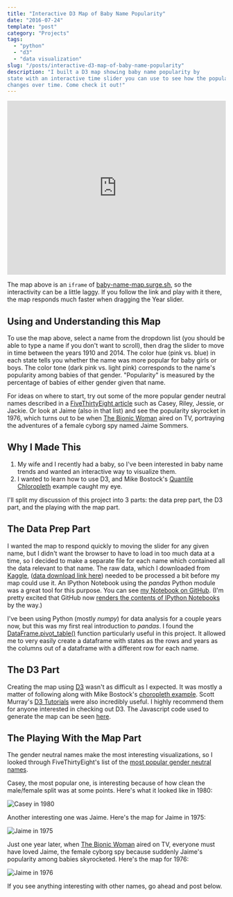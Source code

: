 ```yaml
---
title: "Interactive D3 Map of Baby Name Popularity"
date: "2016-07-24"
template: "post"
category: "Projects"
tags:
  - "python"
  - "d3"
  - "data visualization"
slug: "/posts/interactive-d3-map-of-baby-name-popularity"
description: "I built a D3 map showing baby name popularity by
state with an interactive time slider you can use to see how the popularity
changes over time. Come check it out!"
---
```


<div>
<iframe width="100%" height="400px" style="border:0px;" src="https://baby-name-map.surge.sh"></iframe>
</div>

The map above is an `iframe` of
[baby-name-map.surge.sh](https://baby-name-map.surge.sh), so the interactivity
can be a little laggy. If you follow the link and play with it there, the map
responds much faster when dragging the Year slider.

## Using and Understanding this Map

To use the map above, select a name from the dropdown list (you should be
able to type a name if you don't want to scroll), then drag the slider to
move in time between the years 1910 and 2014. The color hue (pink vs. blue)
in each state tells you whether the name was more popular for baby girls or
boys. The color tone (dark pink vs. light pink) corresponds to the name's
popularity among babies of that gender. "Popularity" is measured by the
percentage of babies of either gender given that name.

For ideas on where to start, try out some of the more popular gender neutral
names described in a [FiveThirtyEight
article](http://fivethirtyeight.com/features/there-are-922-unisex-names-in-america-is-yours-one-of-them/)
such as Casey, Riley, Jessie, or Jackie. Or look at Jaime (also in that list)
and see the popularity skyrocket in 1976, which turns out to be when [The
Bionic Woman](http://www.imdb.com/title/tt0073965/) aired on TV, portraying
the adventures of a female cyborg spy named Jaime Sommers.

## Why I Made This

1. My wife and I recently had a baby, so I've been interested in baby name trends and wanted an interactive way to visualize them.
2. I wanted to learn how to use D3, and Mike Bostock's [Quantile Chloropleth](https://bl.ocks.org/mbostock/8ca036b3505121279daf) example caught my eye.

I'll split my discussion of this project into 3 parts: the data prep part, the D3 part, and the playing with the map part.

## The Data Prep Part

I wanted the map to respond quickly to moving the slider for any given name,
but I didn't want the browser to have to load in too much data at a time, so
I decided to make a separate file for each name which contained all the data
relevant to that name. The raw data, which I downloaded from
[Kaggle](https://www.kaggle.com/kaggle/us-baby-names), ([data download link
here](https://www.kaggle.com/kaggle/us-baby-names/downloads/us-baby-names-release-2015-12-18-00-53-48.zip))
needed to be processed a bit before my map could use it. An IPython Notebook
using the *pandas* Python module was a great tool for this purpose. You can
see [my Notebook on
GitHub](https://github.com/benlindsay/baby-name-map-preprocess/blob/master/preprocess.ipynb).
(I'm pretty excited that GitHub now [renders the contents of IPython
Notebooks](http://blog.jupyter.org/2015/05/07/rendering-notebooks-on-github/)
by the way.)

I've been using Python (mostly *numpy*) for data analysis for a couple years
now, but this was my first real introduction to *pandas*. I found the
[DataFrame.pivot_table()](http://pandas.pydata.org/pandas-docs/stable/generated/pandas.DataFrame.pivot_table.html)
function particularly useful in this project. It allowed me to very easily
create a dataframe with states as the rows and years as the columns out of a
dataframe with a different row for each name.

## The D3 Part

Creating the map using
[D3](http://pandas.pydata.org/pandas-docs/stable/generated/pandas.DataFrame.pivot_table.html)
wasn't as difficult as I expected. It was mostly a matter of following along with Mike
Bostock's [choropleth example](https://bl.ocks.org/mbostock/4060606). Scott Murray's [D3 Tutorials](http://alignedleft.com/tutorials/d3) were also
incredibly useful. I highly recommend them for anyone interested in checking out
D3. The Javascript code used to generate the map can be seen [here](https://github.com/benlindsay/baby-name-map-preprocess/blob/master/choro.js).

## The Playing With the Map Part

The gender neutral names make the most interesting visualizations, so I
looked through FiveThirtyEight's list of the [most popular gender neutral
names](http://fivethirtyeight.com/features/there-are-922-unisex-names-in-america-is-yours-one-of-them/).

Casey, the most popular one, is interesting because of how clean the male/female
split was at some points. Here's what it looked like in 1980:

![Casey in 1980](/media/Casey_1980.png)

Another interesting one was Jaime. Here's the map for Jaime in 1975:

![Jaime in 1975](/media/Jaime_1975.png)

Just one year later, when [The Bionic
Woman](http://www.imdb.com/title/tt0073965/) aired on TV, everyone must have
loved Jaime, the female cyborg spy because suddenly Jaime's popularity among
babies skyrocketed. Here's the map for 1976:

![Jaime in 1976](/media/Jaime_1976.png)

If you see anything interesting with other names, go ahead and post below.
